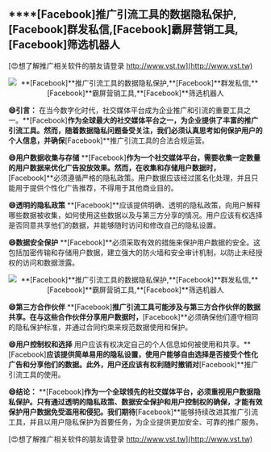 ## ****[Facebook]**推广引流工具的数据隐私保护,**[Facebook]**群发私信,**[Facebook]**霸屏营销工具,**[Facebook]**筛选机器人**

[😍想了解推广相关软件的朋友请登录 http://www.vst.tw](http://www.vst.tw)

 <center><img src="https://vst.tw/MP4/tuiguang/png/0.png" alt="**[Facebook]**推广引流工具的数据隐私保护,**[Facebook]**群发私信,**[Facebook]**霸屏营销工具,**[Facebook]**筛选机器人"></center>

**😄引言：**
在当今数字化时代，社交媒体平台成为企业推广和引流的重要工具之一。**[Facebook]**作为全球最大的社交媒体平台之一，为企业提供了丰富的推广引流工具。然而，随着数据隐私问题备受关注，我们必须认真思考如何保护用户的个人信息，并确保**[Facebook]**推广引流工具的合法合规运营。

**😄用户数据收集与存储**
**[Facebook]**作为一个社交媒体平台，需要收集一定数量的用户数据来优化广告投放效果。然而，在收集和存储用户数据时，**[Facebook]**必须遵循严格的隐私政策。用户数据应该经过匿名化处理，并且只能用于提供个性化广告推荐，不得用于其他商业目的。

**😄透明的隐私政策**
**[Facebook]**应该提供明确、透明的隐私政策，向用户解释哪些数据被收集，如何使用这些数据以及与第三方分享的情况。用户应该有权选择是否同意共享他们的数据，并能够随时访问和修改自己的隐私设置。

**😄数据安全保护**
**[Facebook]**必须采取有效的措施来保护用户数据的安全。这包括加密传输和存储用户数据，建立强大的防火墙和安全审计机制，以防止未经授权的访问和数据泄露。

 <center><img src="https://vst.tw/MP4/tuiguang/png/4.png" alt="**[Facebook]**推广引流工具的数据隐私保护,**[Facebook]**群发私信,**[Facebook]**霸屏营销工具,**[Facebook]**筛选机器人"></center>

**😄第三方合作伙伴**
**[Facebook]**推广引流工具可能涉及与第三方合作伙伴的数据共享。在与这些合作伙伴分享用户数据时，**[Facebook]**必须确保他们遵守相同的隐私保护标准，并通过合同约束来规范数据使用和保护。

**😄用户控制权和选择**
用户应该有权决定自己的个人信息如何被使用和共享。**[Facebook]**应该提供简单易用的隐私设置，使用户能够自由选择是否接受个性化广告和分享他们的数据。此外，用户还应该有权利随时撤销对**[Facebook]**推广引流工具的使用。

**😄结论：**
**[Facebook]**作为一个全球领先的社交媒体平台，必须重视用户数据隐私保护。只有通过透明的隐私政策、数据安全保护和用户控制权的确保，才能有效保护用户数据免受滥用和侵犯。我们期待**[Facebook]**能够持续改进其推广引流工具，并且以用户隐私保护为首要任务，为企业提供更加安全、可靠的推广服务。

[😍想了解推广相关软件的朋友请登录 http://www.vst.tw](http://www.vst.tw)



